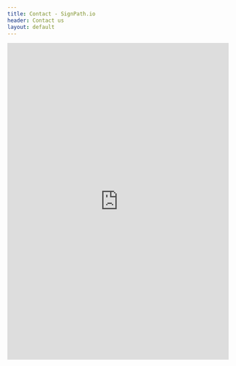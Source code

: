 ```yaml
---
title: Contact - SignPath.io
header: Contact us
layout: default
---
```


<script type="text/javascript" src="https://s3.amazonaws.com/assets.freshdesk.com/widget/freshwidget.js"></script>
<style type="text/css" media="screen, projection">
    @import url(https://s3.amazonaws.com/assets.freshdesk.com/widget/freshwidget.css); 
</style> 
<iframe id='feedack-form-iframe' title="Feedback Form" class="freshwidget-embedded-form" id="freshwidget-embedded-form" src="https://signpath.freshdesk.com/widgets/feedback_widget/new?&widgetType=embedded&formTitle=How+can+we+help+you%3F&submitTitle=Send&submitThanks=Thank+you+for+your+message&searchArea=no" scrolling="no" height="720px" width="100%" frameborder="0" >
</iframe>